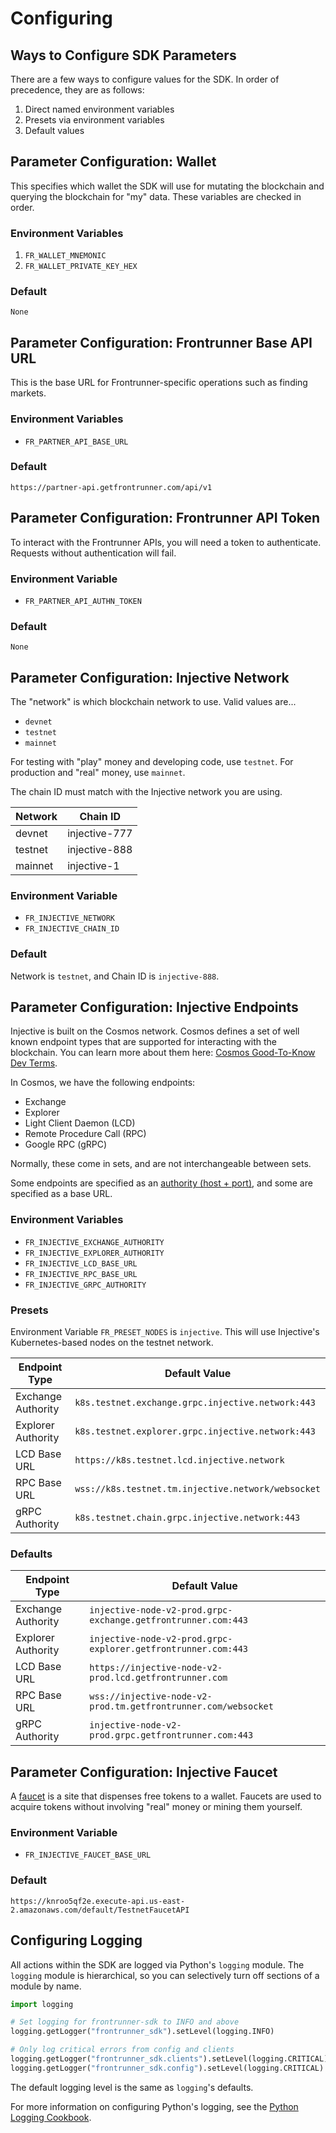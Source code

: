 # Configuring

## Ways to Configure SDK Parameters

There are a few ways to configure values for the SDK. In order of precedence, they are as follows:

1. Direct named environment variables
2. Presets via environment variables
3. Default values

## Parameter Configuration: Wallet

This specifies which wallet the SDK will use for mutating the blockchain and querying the blockchain for "my" data. These variables are checked in order.

### Environment Variables

1. `FR_WALLET_MNEMONIC`
1. `FR_WALLET_PRIVATE_KEY_HEX`

### Default

`None`

## Parameter Configuration: Frontrunner Base API URL

This is the base URL for Frontrunner-specific operations such as finding markets.

### Environment Variables

* `FR_PARTNER_API_BASE_URL`

### Default

`https://partner-api.getfrontrunner.com/api/v1`

## Parameter Configuration: Frontrunner API Token

To interact with the Frontrunner APIs, you will need a token to authenticate. Requests without authentication will fail.

### Environment Variable

* `FR_PARTNER_API_AUTHN_TOKEN`

### Default

`None`

## Parameter Configuration: Injective Network

The "network" is which blockchain network to use. Valid values are...

* `devnet`
* `testnet`
* `mainnet`

For testing with "play" money and developing code, use `testnet`. For production and "real" money, use `mainnet`.

The chain ID must match with the Injective network you are using.

| Network | Chain ID |
| - | - |
| devnet | injective-777 |
| testnet | injective-888 |
| mainnet | injective-1 |

### Environment Variable

* `FR_INJECTIVE_NETWORK`
* `FR_INJECTIVE_CHAIN_ID`

### Default

Network is `testnet`, and Chain ID is `injective-888`.

## Parameter Configuration: Injective Endpoints

Injective is built on the Cosmos network. Cosmos defines a set of well known endpoint types that are supported for interacting with the blockchain. You can learn more about them here: [Cosmos Good-To-Know Dev Terms][cosmos-terminology].

[cosmos-terminology]: https://tutorials.cosmos.network/tutorials/1-tech-terms/

In Cosmos, we have the following endpoints:

* Exchange
* Explorer
* Light Client Daemon (LCD)
* Remote Procedure Call (RPC)
* Google RPC (gRPC)

Normally, these come in sets, and are not interchangeable between sets.

<aside class="notice">
Some endpoints are specified as an <a href="https://en.wikipedia.org/wiki/Uniform_Resource_Identifier#Syntax">authority (host + port)</a>, and some are specified as a base URL.
</aside>

### Environment Variables

* `FR_INJECTIVE_EXCHANGE_AUTHORITY`
* `FR_INJECTIVE_EXPLORER_AUTHORITY`
* `FR_INJECTIVE_LCD_BASE_URL`
* `FR_INJECTIVE_RPC_BASE_URL`
* `FR_INJECTIVE_GRPC_AUTHORITY`

### Presets

Environment Variable `FR_PRESET_NODES` is `injective`. This will use Injective's Kubernetes-based nodes on the testnet network.

| Endpoint Type | Default Value |
| - | - |
| Exchange Authority | `k8s.testnet.exchange.grpc.injective.network:443` |
| Explorer Authority | `k8s.testnet.explorer.grpc.injective.network:443` |
| LCD Base URL | `https://k8s.testnet.lcd.injective.network` |
| RPC Base URL | `wss://k8s.testnet.tm.injective.network/websocket` |
| gRPC Authority | `k8s.testnet.chain.grpc.injective.network:443` |

### Defaults

| Endpoint Type | Default Value |
| - | - |
| Exchange Authority | `injective-node-v2-prod.grpc-exchange.getfrontrunner.com:443` |
| Explorer Authority | `injective-node-v2-prod.grpc-explorer.getfrontrunner.com:443` |
| LCD Base URL | `https://injective-node-v2-prod.lcd.getfrontrunner.com` |
| RPC Base URL | `wss://injective-node-v2-prod.tm.getfrontrunner.com/websocket` |
| gRPC Authority | `injective-node-v2-prod.grpc.getfrontrunner.com:443` |

## Parameter Configuration: Injective Faucet

A [faucet][faucet] is a site that dispenses free tokens to a wallet. Faucets are used to acquire tokens without involving "real" money or mining them yourself.

[faucet]: https://coinmarketcap.com/alexandria/article/what-is-a-crypto-faucet

### Environment Variable

* `FR_INJECTIVE_FAUCET_BASE_URL`

### Default

`https://knroo5qf2e.execute-api.us-east-2.amazonaws.com/default/TestnetFaucetAPI`

## Configuring Logging

All actions within the SDK are logged via Python's `logging` module. The `logging` module is hierarchical, so you can selectively turn off sections of a module by name.

```python
import logging

# Set logging for frontrunner-sdk to INFO and above
logging.getLogger("frontrunner_sdk").setLevel(logging.INFO)

# Only log critical errors from config and clients
logging.getLogger("frontrunner_sdk.clients").setLevel(logging.CRITICAL)
logging.getLogger("frontrunner_sdk.config").setLevel(logging.CRITICAL)
```

The default logging level is the same as `logging`'s defaults.

For more information on configuring Python's logging, see the [Python Logging Cookbook][logging-cookbook].

[logging-cookbook]: https://docs.python.org/3/howto/logging-cookbook.html#logging-cookbook
